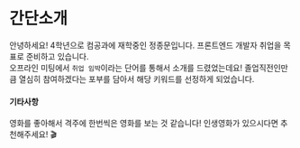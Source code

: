 # 간단소개

안녕하세요!  4학년으로 컴공과에 재학중인 정종문입니다. 프론트엔드 개발자 취업을 목표로 준비하고 있습니다. <br/>
오프라인 미팅에서 `취업 임박`이라는 단어를 통해서 소개를 드렸었는데요! 졸업직전인만큼 열심히 참여하겠다는 포부를 담아서 해당 키워드를 선정하게 되었습니다.<br />

#### 기타사항

영화를 좋아해서 격주에 한번씩은 영화를 보는 것 같습니다! 인생영화가 있으시다면 추천해주세요! 🎬
